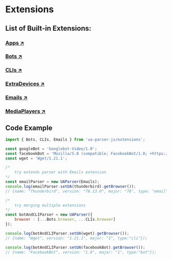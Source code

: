 # Extensions

## List of Built-in Extensions:

### [Apps ↗](apps.md)
### [Bots ↗](bots.md)
### [CLIs ↗](clis.md)
### [ExtraDevices ↗](extra-devices.md)
### [Emails ↗](emails.md)
### [MediaPlayers ↗](media-players.md)

## Code Example

```js
import { Bots, CLIs, Emails } from 'ua-parser-js/extensions';

const googleBot = 'Googlebot-Video/1.0';
const facebookBot = 'Mozilla/5.0 (compatible; FacebookBot/1.0; +https://developers.facebook.com/docs/sharing/webmasters/facebookbot/)';
const wget = 'Wget/1.21.1';

/*
    try extends parser with Emails extension
*/
const emailParser = new UAParser(Emails);
console.log(emailParser.setUA(thunderbird).getBrowser());
// {name: "Thunderbird", version: "78.13.0", major: "78", type: "email"});

/*
    try merging multiple extensions
*/
const botAndCLIParser = new UAParser({ 
    browser : [...Bots.browser, ...CLIs.browser]
});

console.log(botAndCLIParser.setUA(wget).getBrowser());
// {name: "Wget", version: "1.21.1", major: "1", type:"cli"});

console.log(botAndCLIParser.setUA(facebookBot).getBrowser());
// {name: "FacebookBot", version: "1.0", major: "1", type:"bot"});
```